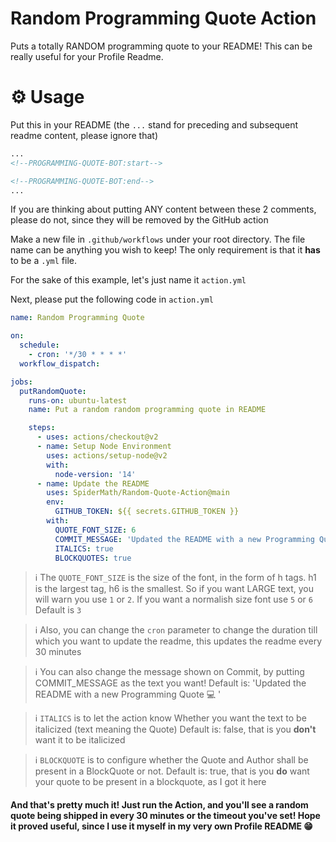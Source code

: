 # Random Programming Quote Action

Puts a totally RANDOM programming quote to your README! This can be really useful for your Profile Readme.<br>

# ⚙ Usage
Put this in your README (the `...` stand for preceding and subsequent readme content, please ignore that)

```md
...
<!--PROGRAMMING-QUOTE-BOT:start-->

<!--PROGRAMMING-QUOTE-BOT:end-->
...
```

If you are thinking about putting ANY content between these 2 comments, please do not, since they will be removed by the GitHub action<br>

Make a new file in `.github/workflows` under your root directory. The file name can be anything you wish to keep! The only requirement is that it **has** to be a `.yml` file.<br>

For the sake of this example, let's just name it `action.yml`<br>

Next, please put the following code in `action.yml`

```yml
name: Random Programming Quote

on:
  schedule:
    - cron: '*/30 * * * *'
  workflow_dispatch:

jobs:
  putRandomQuote:
    runs-on: ubuntu-latest
    name: Put a random random programming quote in README

    steps:
      - uses: actions/checkout@v2
      - name: Setup Node Environment
        uses: actions/setup-node@v2
        with:
          node-version: '14'
      - name: Update the README
        uses: SpiderMath/Random-Quote-Action@main
        env:
          GITHUB_TOKEN: ${{ secrets.GITHUB_TOKEN }}
        with:
          QUOTE_FONT_SIZE: 6
          COMMIT_MESSAGE: 'Updated the README with a new Programming Quote 💻 '
          ITALICS: true
          BLOCKQUOTES: true
```

> ℹ The `QUOTE_FONT_SIZE` is the size of the font, in the form of h tags. h1 is the largest tag, h6 is the smallest. So if you want LARGE text, you will warn you use `1` or `2`. If you want a normalish size font use `5` or `6`<br>
Default is `3`

> ℹ Also, you can change the `cron` parameter to change the duration till which you want to update the readme, this updates the readme every 30 minutes

> ℹ You can also change the message shown on Commit, by putting COMMIT_MESSAGE as the text you want! Default is: 'Updated the README with a new Programming Quote 💻 '

> ℹ `ITALICS` is to let the action know Whether you want the text to be italicized (text meaning the Quote) Default is: false, that is you **don't** want it to be italicized

> ℹ `BLOCKQUOTE` is to configure whether the Quote and Author shall be present in a BlockQuote or not. Default is: true, that is you **do** want your quote to be present in a blockquote, as I got it here


#### And that's pretty much it! Just run the Action, and you'll see a random quote being shipped in every 30 minutes or the timeout you've set! Hope it proved useful, since I use it myself in my very own Profile README :grin: 